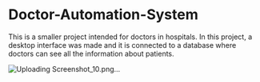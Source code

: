 # Doctor-Automation-System

This is a smaller project intended for doctors in hospitals. In this project, a desktop interface was made and it is connected to a database where doctors can see all the information about patients.

![Uploading Screenshot_10.png…]()

